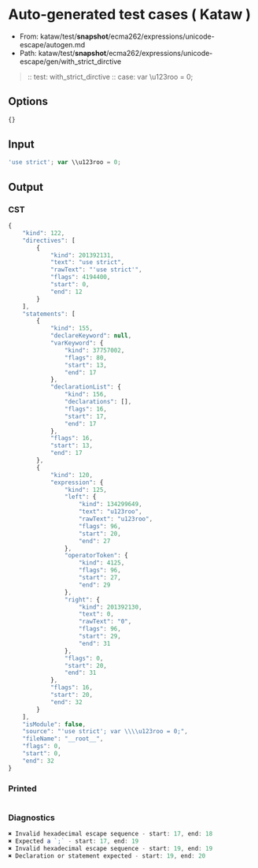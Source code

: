 # Auto-generated test cases ( Kataw )
- From: kataw/test/__snapshot__/ecma262/expressions/unicode-escape/autogen.md
- Path: kataw/test/__snapshot__/ecma262/expressions/unicode-escape/gen/with_strict_dirctive
> :: test: with_strict_dirctive
> :: case: var \\u123roo = 0;
## Options

`````js
{}
`````
## Input

`````js
'use strict'; var \\u123roo = 0;
`````
## Output

### CST

```javascript
{
    "kind": 122,
    "directives": [
        {
            "kind": 201392131,
            "text": "use strict",
            "rawText": "'use strict'",
            "flags": 4194400,
            "start": 0,
            "end": 12
        }
    ],
    "statements": [
        {
            "kind": 155,
            "declareKeyword": null,
            "varKeyword": {
                "kind": 37757002,
                "flags": 80,
                "start": 13,
                "end": 17
            },
            "declarationList": {
                "kind": 156,
                "declarations": [],
                "flags": 16,
                "start": 17,
                "end": 17
            },
            "flags": 16,
            "start": 13,
            "end": 17
        },
        {
            "kind": 120,
            "expression": {
                "kind": 125,
                "left": {
                    "kind": 134299649,
                    "text": "u123roo",
                    "rawText": "u123roo",
                    "flags": 96,
                    "start": 20,
                    "end": 27
                },
                "operatorToken": {
                    "kind": 4125,
                    "flags": 96,
                    "start": 27,
                    "end": 29
                },
                "right": {
                    "kind": 201392130,
                    "text": 0,
                    "rawText": "0",
                    "flags": 96,
                    "start": 29,
                    "end": 31
                },
                "flags": 0,
                "start": 20,
                "end": 31
            },
            "flags": 16,
            "start": 20,
            "end": 32
        }
    ],
    "isModule": false,
    "source": "'use strict'; var \\\\u123roo = 0;",
    "fileName": "__root__",
    "flags": 0,
    "start": 0,
    "end": 32
}
```

### Printed

```javascript

```

### Diagnostics

```javascript
✖ Invalid hexadecimal escape sequence - start: 17, end: 18
✖ Expected a `;` - start: 17, end: 19
✖ Invalid hexadecimal escape sequence - start: 19, end: 19
✖ Declaration or statement expected - start: 19, end: 20

```

